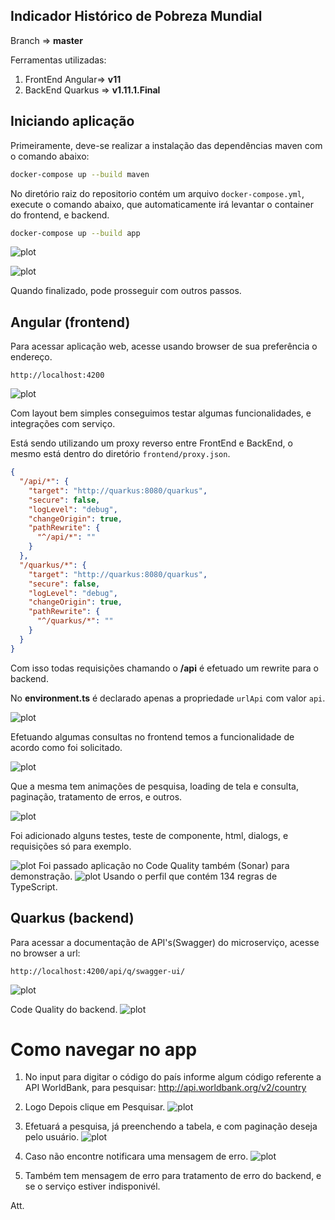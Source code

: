 ## Indicador Histórico de Pobreza Mundial

Branch => **master**

Ferramentas utilizadas:

1. FrontEnd Angular=> **v11**
2. BackEnd Quarkus => **v1.11.1.Final**

## Iniciando aplicação

Primeiramente, deve-se realizar a instalação das dependências maven com o comando abaixo:

```bash
docker-compose up --build maven
```

No diretório raiz do repositorio contém um arquivo `docker-compose.yml`, execute o comando abaixo, que automaticamente irá levantar
o container do frontend, e backend.

```bash
docker-compose up --build app
```

![plot](./imagens/image1.png)

![plot](./imagens/image2.png)

Quando finalizado, pode prosseguir com outros passos.

## Angular (frontend)

Para acessar aplicação web, acesse usando browser de sua preferência o endereço.

```
http://localhost:4200
```

![plot](./imagens/image3.png)

Com layout bem simples conseguimos testar algumas funcionalidades, e integrações com serviço.

Está sendo utilizando um proxy reverso entre FrontEnd e BackEnd,
o mesmo está dentro do diretório `frontend/proxy.json`.

```json
{
  "/api/*": {
    "target": "http://quarkus:8080/quarkus",
    "secure": false,
    "logLevel": "debug",
    "changeOrigin": true,
    "pathRewrite": {
      "^/api/*": ""
    }
  },
  "/quarkus/*": {
    "target": "http://quarkus:8080/quarkus",
    "secure": false,
    "logLevel": "debug",
    "changeOrigin": true,
    "pathRewrite": {
      "^/quarkus/*": ""
    }
  }
}
```

Com isso todas requisições chamando o <b>/api</b> é efetuado um rewrite para o backend.

No <b>environment.ts</b> é declarado apenas a propriedade `urlApi` com valor `api`.

![plot](./imagens/image4.png)

Efetuando algumas consultas no frontend temos a funcionalidade de acordo como foi solicitado.

![plot](./imagens/image5.png)

Que a mesma tem animações de pesquisa, loading de tela e consulta, paginação, tratamento de erros, e outros.

![plot](./imagens/image6.png)

Foi adicionado alguns testes, teste de componente, html, dialogs, e requisições só para exemplo.

![plot](./imagens/image7.png)
Foi passado aplicação no Code Quality também (Sonar) para demonstração.
![plot](./imagens/image9.png)
Usando o perfil que contém 134 regras de TypeScript.

## Quarkus (backend)

Para acessar a documentação de API's(Swagger) do microserviço, acesse no browser a url:

```
http://localhost:4200/api/q/swagger-ui/
```

![plot](./imagens/image11.png)

Code Quality do backend.
![plot](./imagens/image10.png)

# Como navegar no app

1. No input para digitar o código do país informe algum código referente a API WorldBank, para pesquisar:
   http://api.worldbank.org/v2/country

2. Logo Depois clique em Pesquisar.
   ![plot](./imagens/image3.png)

3. Efetuará a pesquisa, já preenchendo a tabela, e com paginação deseja pelo usuário.
   ![plot](./imagens/image12.png)

4. Caso não encontre notificara uma mensagem de erro.
   ![plot](./imagens/image13.png)

5. Também tem mensagem de erro para tratamento de erro do backend, e se o serviço estiver indisponivél.

Att.
